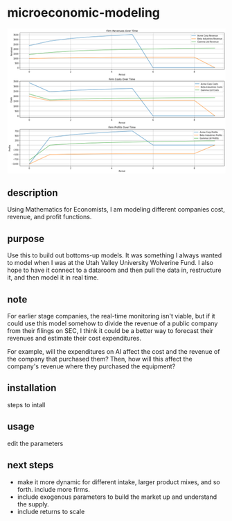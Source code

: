 # microeconomic-modeling

![Companies Cost Revenue Profit](graphs/companies_cost_rev_prof.png)

## description
Using Mathematics for Economists, I am modeling different companies cost, revenue, and profit functions.

## purpose
Use this to build out bottoms-up models. It was something I always wanted to model when I was at the Utah Valley University Wolverine Fund. I also hope to have it connect to a dataroom and then pull the data in, restructure it, and then model it in real time.

## note
For earlier stage companies, the real-time monitoring isn't viable, but if it could use this model somehow to divide the revenue of a public company from their filings on SEC, I think it could be a better way to forecast their revenues and estimate their cost expenditures.

For example, will the expenditures on AI affect the cost and the revenue of the company that purchased them? Then, how will this affect the company's revenue where they purchased the equipment? 

## installation
steps to intall

## usage
edit the parameters

## next steps
- make it more dynamic for different intake, larger product mixes, and so forth. 
include more firms.
- include exogenous parameters to build the market up and understand the supply. 
- include returns to scale

